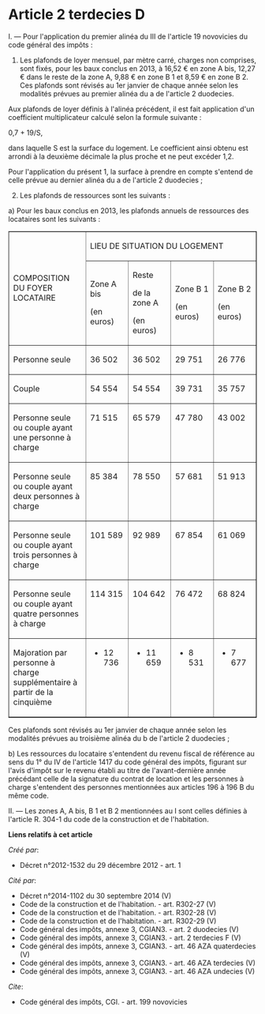 # Article 2 terdecies D

I. ― Pour l'application du premier alinéa du III de l'article 19 novovicies du code général des impôts : 

1. Les plafonds de loyer mensuel, par mètre carré, charges non comprises, sont fixés, pour les baux conclus en 2013, à 16,52
€ en zone A bis, 12,27 € dans le reste de la zone A, 9,88 € en zone B 1 et 8,59 € en zone B 2. Ces plafonds sont révisés au
1er janvier de chaque année selon les modalités prévues au premier alinéa du a de l'article 2 duodecies. 

Aux plafonds de loyer définis à l'alinéa précédent, il est fait application d'un coefficient multiplicateur calculé selon la
formule suivante : 

0,7 + 19/S, 

dans laquelle S est la surface du logement. Le coefficient ainsi obtenu est arrondi à la deuxième décimale la plus proche et
ne peut excéder 1,2. 

Pour l'application du présent 1, la surface à prendre en compte s'entend de celle prévue au dernier alinéa du a de l'article
2 duodecies ; 

2. Les plafonds de ressources sont les suivants : 

a) Pour les baux conclus en 2013, les plafonds annuels de ressources des locataires sont les suivants : 

<table width="680" border="1" cellpadding="0" align="center" cellspacing="0">
  <tbody>
    <tr>
      <td width="227" rowspan="2">

COMPOSITION DU FOYER LOCATAIRE

</td>
      <td width="454" colspan="4">

LIEU DE SITUATION DU LOGEMENT

</td>
    </tr>
    <tr>
      <td width="113">

Zone A bis

(en euros)

</td>
      <td width="113">

Reste

de la zone A

(en euros)

</td>
      <td width="113">

Zone B 1

(en euros)

</td>
      <td width="113">

Zone B 2

(en euros)

</td>
    </tr>
    <tr>
      <td valign="top" width="227">

Personne seule

</td>
      <td valign="top" width="113">

36 502

</td>
      <td width="113" valign="top">

36 502

</td>
      <td width="113" valign="top">

29 751

</td>
      <td valign="top" width="113">

26 776

</td>
    </tr>
    <tr>
      <td valign="top" width="227">

Couple

</td>
      <td width="113" valign="top">

54 554

</td>
      <td valign="top" width="113">

54 554

</td>
      <td width="113" valign="top">

39 731

</td>
      <td width="113" valign="top">

35 757

</td>
    </tr>
    <tr>
      <td width="227" valign="top">

Personne seule ou couple ayant une personne à charge

</td>
      <td width="113" valign="top">

71 515

</td>
      <td valign="top" width="113">

65 579

</td>
      <td width="113" valign="top">

47 780

</td>
      <td width="113" valign="top">

43 002

</td>
    </tr>
    <tr>
      <td width="227" valign="top">

Personne seule ou couple ayant deux personnes à charge

</td>
      <td width="113" valign="top">

85 384

</td>
      <td valign="top" width="113">

78 550

</td>
      <td valign="top" width="113">

57 681

</td>
      <td width="113" valign="top">

51 913

</td>
    </tr>
    <tr>
      <td valign="top" width="227">

Personne seule ou couple ayant trois personnes à charge

</td>
      <td width="113" valign="top">

101 589

</td>
      <td width="113" valign="top">

92 989

</td>
      <td width="113" valign="top">

67 854

</td>
      <td width="113" valign="top">

61 069

</td>
    </tr>
    <tr>
      <td width="227" valign="top">

Personne seule ou couple ayant quatre personnes à charge

</td>
      <td width="113" valign="top">

114 315

</td>
      <td width="113" valign="top">

104 642

</td>
      <td valign="top" width="113">

76 472

</td>
      <td valign="top" width="113">

68 824

</td>
    </tr>
    <tr>
      <td width="227" valign="top">

Majoration par personne à charge supplémentaire à partir de la cinquième

</td>
      <td valign="top" width="113">

+ 12 736

</td>
      <td width="113" valign="top">

+ 11 659

</td>
      <td width="113" valign="top">

+ 8 531

</td>
      <td valign="top" width="113">

+ 7 677

</td>
    </tr>
  </tbody>
</table>

Ces plafonds sont révisés au 1er janvier de chaque année selon les modalités prévues au troisième alinéa du b de l'article 2
duodecies ; 

b) Les ressources du locataire s'entendent du revenu fiscal de référence au sens du 1° du IV de l'article 1417 du code
général des impôts, figurant sur l'avis d'impôt sur le revenu établi au titre de l'avant-dernière année précédant celle de la
signature du contrat de location et les personnes à charge s'entendent des personnes mentionnées aux articles 196 à 196 B du
même code. 

II. ― Les zones A, A bis, B 1 et B 2 mentionnées au I sont celles définies à l'article R. 304-1 du code de la construction et
de l'habitation.

**Liens relatifs à cet article**

_Créé par_:

  - Décret n°2012-1532 du 29 décembre 2012 - art. 1

_Cité par_:

  - Décret n°2014-1102 du 30 septembre 2014 (V)
  - Code de la construction et de l'habitation. - art. R302-27 (V)
  - Code de la construction et de l'habitation. - art. R302-28 (V)
  - Code de la construction et de l'habitation. - art. R302-29 (V)
  - Code général des impôts, annexe 3, CGIAN3. - art. 2 duodecies (V)
  - Code général des impôts, annexe 3, CGIAN3. - art. 2 terdecies F (V)
  - Code général des impôts, annexe 3, CGIAN3. - art. 46 AZA quaterdecies (V)
  - Code général des impôts, annexe 3, CGIAN3. - art. 46 AZA terdecies (V)
  - Code général des impôts, annexe 3, CGIAN3. - art. 46 AZA undecies (V)

_Cite_:

  - Code général des impôts, CGI. - art. 199 novovicies
